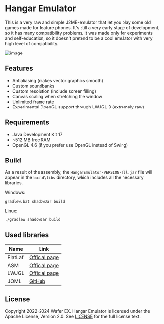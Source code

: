 # Hangar Emulator
This is a very raw and simple J2ME-emulator that let you play some old games made for feature phones. It's still a very early stage of development, so it has many compatibility problems. It was made only for experiments and self-education, so it doesn't pretend to be a cool emulator with very high level of compatibility.

![image](https://user-images.githubusercontent.com/76843479/175813227-4ab735a1-c493-4cb5-bd08-c7b5df19d6e6.png)



## Features
- Antialiasing (makes vector graphics smooth)
- Custom soundbanks
- Custom resolution (include screen filling)
- Canvas scaling when stretching the window
- Unlimited frame rate
- Experimental OpenGL support through LWJGL 3 (extremely raw)

## Requirements
- Java Development Kit 17
- ~512 MB free RAM
- OpenGL 4.6 (if you prefer use OpenGL instead of Swing)
## Build
As a result of the assembly, the `HangarEmulator-VERSION-all.jar` file will appear in the `build\libs` directory, which includes all the necessary libraries.

Windows:
```
gradlew.bat shadowJar build
```
Linux:
```
./gradlew shadowJar build
```
## Used libraries
| Name    | Link                                              |
|---------|---------------------------------------------------|
| FlatLaf | [Official page](https://www.formdev.com/flatlaf/) |
| ASM     | [Official page](https://asm.ow2.io/)              |
| LWJGL   | [Official page](https://www.lwjgl.org/)           |
| JOML    | [GitHub](https://github.com/JOML-CI/JOML)         |
## License
Copyright 2022-2024 Wafer EX. Hangar Emulator is licensed under the Apache License, Version 2.0. See [LICENSE](LICENSE) for the full license text.
